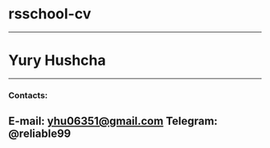 # rsschool-cv
---
# Yury Hushcha
---
### Contacts:
**E-mail:** yhu06351@gmail.com
**Telegram:** @reliable99
---


